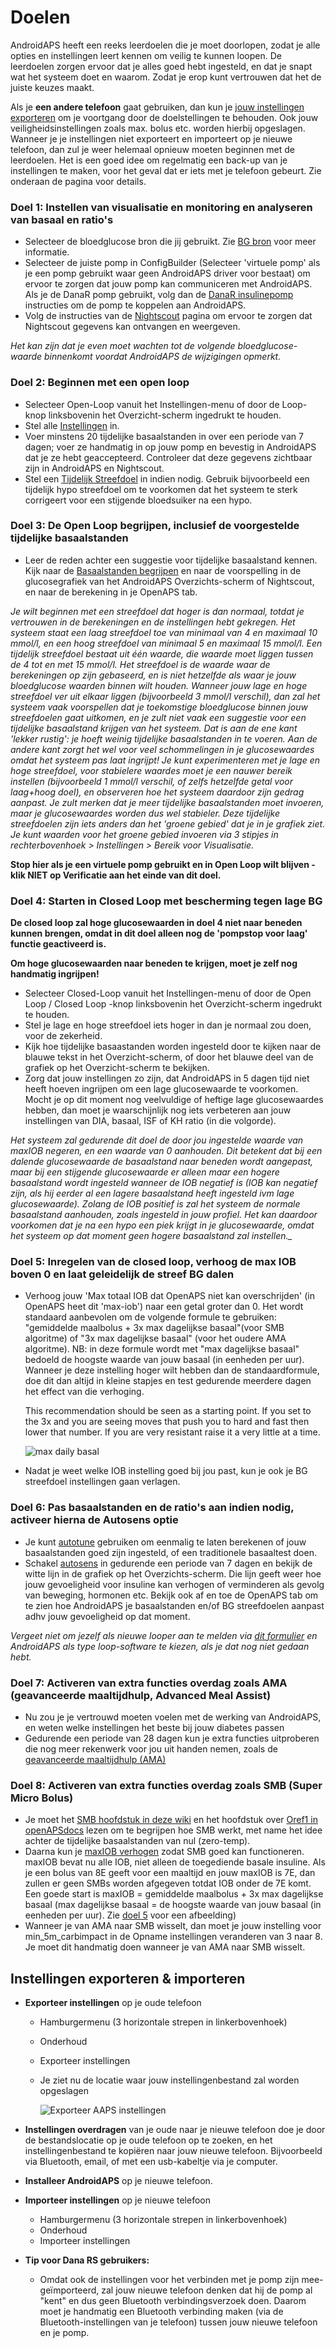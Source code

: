 # Doelen

AndroidAPS heeft een reeks leerdoelen die je moet doorlopen, zodat je alle opties en instellingen leert kennen om veilig te kunnen loopen. De leerdoelen zorgen ervoor dat je alles goed hebt ingesteld, en dat je snapt wat het systeem doet en waarom. Zodat je erop kunt vertrouwen dat het de juiste keuzes maakt.

Als je **een andere telefoon** gaat gebruiken, dan kun je [jouw instellingen exporteren](../Usage/Objectives#export-import-settings) om je voortgang door de doelstellingen te behouden. Ook jouw veiligheidsinstellingen zoals max. bolus etc. worden hierbij opgeslagen. Wanneer je je instellingen niet exporteert en importeert op je nieuwe telefoon, dan zul je weer helemaal opnieuw moeten beginnen met de leerdoelen. Het is een goed idee om regelmatig een back-up van je instellingen te maken, voor het geval dat er iets met je telefoon gebeurt. Zie onderaan de pagina voor details.  

### Doel 1: Instellen van visualisatie en monitoring en analyseren van basaal en ratio's

* Selecteer de bloedglucose bron die jij gebruikt. Zie [BG bron](../Configuration/BG-Source.md) voor meer informatie.
* Selecteer de juiste pomp in ConfigBuilder (Selecteer 'virtuele pomp' als je een pomp gebruikt waar geen AndroidAPS driver voor bestaat) om ervoor te zorgen dat jouw pomp kan communiceren met AndroidAPS. Als je de DanaR pomp gebruikt, volg dan de [DanaR insulinepomp](../Configuration/DanaR-Insulin-Pump.md) instructies om de pomp te koppelen aan AndroidAPS.
* Volg de instructies van de [Nightscout](../Installing-AndroidAPS/Nightscout.md) pagina om ervoor te zorgen dat Nightscout gegevens kan ontvangen en weergeven.

*Het kan zijn dat je even moet wachten tot de volgende bloedglucose-waarde binnenkomt voordat AndroidAPS de wijzigingen opmerkt.*

### Doel 2: Beginnen met een open loop

* Selecteer Open-Loop vanuit het Instellingen-menu of door de Loop-knop linksbovenin het Overzicht-scherm ingedrukt te houden.
* Stel alle [Instellingen](../Configuration/Preferences.md) in.
* Voer minstens 20 tijdelijke basaalstanden in over een periode van 7 dagen; voer ze handmatig in op jouw pomp en bevestig in AndroidAPS dat je ze hebt geaccepteerd. Controleer dat deze gegevens zichtbaar zijn in AndroidAPS en Nightscout.
* Stel een [Tijdelijk Streefdoel](../Usage/temptarget.md) in indien nodig. Gebruik bijvoorbeeld een tijdelijk hypo streefdoel om te voorkomen dat het systeem te sterk corrigeert voor een stijgende bloedsuiker na een hypo. 

### Doel 3: De Open Loop begrijpen, inclusief de voorgestelde tijdelijke basaalstanden

* Leer de reden achter een suggestie voor tijdelijke basaalstand kennen. Kijk naar de [Basaalstanden begrijpen](https://openaps.readthedocs.io/en/latest/docs/While%20You%20Wait%20For%20Gear/Understand-determine-basal.html) en naar de voorspelling in de glucosegrafiek van het AndroidAPS Overzichts-scherm of Nightscout, en naar de berekening in je OpenAPS tab.

*Je wilt beginnen met een streefdoel dat hoger is dan normaal, totdat je vertrouwen in de berekeningen en de instellingen hebt gekregen. Het systeem staat een laag streefdoel toe van minimaal van 4 en maximaal 10 mmol/l, en een hoog streefdoel van minimaal 5 en maximaal 15 mmol/l. Een tijdelijk streefdoel bestaat uit één waarde, die waarde moet liggen tussen de 4 tot en met 15 mmol/l. Het streefdoel is de waarde waar de berekeningen op zijn gebaseerd, en is niet hetzelfde als waar je jouw bloedglucose waarden binnen wilt houden. Wanneer jouw lage en hoge streefdoel ver uit elkaar liggen (bijvoorbeeld 3 mmol/l verschil), dan zal het systeem vaak voorspellen dat je toekomstige bloedglucose binnen jouw streefdoelen gaat uitkomen, en je zult niet vaak een suggestie voor een tijdelijke basaalstand krijgen van het systeem. Dat is aan de ene kant 'lekker rustig': je hoeft weinig tijdelijke basaalstanden in te voeren. Aan de andere kant zorgt het wel voor veel schommelingen in je glucosewaardes omdat het systeem pas laat ingrijpt! Je kunt experimenteren met je lage en hoge streefdoel, voor stabielere waardes moet je een nauwer bereik instellen (bijvoorbeeld 1 mmol/l verschil, of zelfs hetzelfde getal voor laag+hoog doel), en observeren hoe het systeem daardoor zijn gedrag aanpast. Je zult merken dat je meer tijdelijke basaalstanden moet invoeren, maar je glucosewaardes worden dus wel stabieler. Deze tijdelijke streefdoelen zijn iets anders dan het 'groene gebied' dat je in je grafiek ziet. Je kunt waarden voor het groene gebied invoeren via 3 stipjes in rechterbovenhoek > Instellingen > Bereik voor Visualisatie.*

**Stop hier als je een virtuele pomp gebruikt en in Open Loop wilt blijven - klik NIET op Verificatie aan het einde van dit doel.**

### Doel 4: Starten in Closed Loop met bescherming tegen lage BG

**De closed loop zal hoge glucosewaarden in doel 4 niet naar beneden kunnen brengen, omdat in dit doel alleen nog de 'pompstop voor laag' functie geactiveerd is.**

**Om hoge glucosewaarden naar beneden te krijgen, moet je zelf nog handmatig ingrijpen!**

* Selecteer Closed-Loop vanuit het Instellingen-menu of door de Open Loop / Closed Loop -knop linksbovenin het Overzicht-scherm ingedrukt te houden.
* Stel je lage en hoge streefdoel iets hoger in dan je normaal zou doen, voor de zekerheid.
* Kijk hoe tijdelijke basaastanden worden ingesteld door te kijken naar de blauwe tekst in het Overzicht-scherm, of door het blauwe deel van de grafiek op het Overzicht-scherm te bekijken.
* Zorg dat jouw instellingen zo zijn, dat AndroidAPS in 5 dagen tijd niet heeft hoeven ingrijpen om een lage glucosewaarde te voorkomen. Mocht je op dit moment nog veelvuldige of heftige lage glucosewaardes hebben, dan moet je waarschijnlijk nog iets verbeteren aan jouw instellingen van DIA, basaal, ISF of KH ratio (in die volgorde).

*Het systeem zal gedurende dit doel de door jou ingestelde waarde van maxIOB negeren, en een waarde van 0 aanhouden. Dit betekent dat bij een dalende glucosewaarde de basaalstand naar beneden wordt aangepast, maar bij een stijgende glucosewaarde er alleen maar een hogere basaalstand wordt ingesteld wanneer de IOB negatief is (IOB kan negatief zijn, als hij eerder al een lagere basaalstand heeft ingesteld ivm lage glucosewaarde). Zolang de IOB positief is zal het systeem de normale basaalstand aanhouden, zoals ingesteld in jouw profiel. Het kan daardoor voorkomen dat je na een hypo een piek krijgt in je glucosewaarde, omdat het systeem op dat moment geen hogere basaalstand zal instellen._*

### Doel 5: Inregelen van de closed loop, verhoog de max IOB boven 0 en laat geleidelijk de streef BG dalen

* Verhoog jouw 'Max totaal IOB dat OpenAPS niet kan overschrijden' (in OpenAPS heet dit 'max-iob') naar een getal groter dan 0. Het wordt standaard aanbevolen om de volgende formule te gebruiken: "gemiddelde maalbolus + 3x max dagelijkse basaal"(voor SMB algoritme) of "3x max dagelijkse basaal" (voor het oudere AMA algoritme). NB: in deze formule wordt met "max dagelijkse basaal" bedoeld de hoogste waarde van jouw basaal (in eenheden per uur). Wanneer je deze instelling hoger wilt hebben dan de standaardformule, doe dit dan altijd in kleine stapjes en test gedurende meerdere dagen het effect van die verhoging. 
  
  This recommendation should be seen as a starting point. If you set to the 3x and you are seeing moves that push you to hard and fast then lower that number. If you are very resistant raise it a very little at a time.
  
  ![max daily basal](../images/MaxDailyBasal.png)

* Nadat je weet welke IOB instelling goed bij jou past, kun je ook je BG streefdoel instellingen gaan verlagen.

### Doel 6: Pas basaalstanden en de ratio's aan indien nodig, activeer hierna de Autosens optie

* Je kunt [autotune](https://openaps.readthedocs.io/en/latest/docs/Customize-Iterate/autotune.html) gebruiken om eenmalig te laten berekenen of jouw basaalstanden goed zijn ingesteld, of een traditionele basaaltest doen.
* Schakel [autosens](../Usage/Open-APS-features.md) in gedurende een periode van 7 dagen en bekijk de witte lijn in de grafiek op het Overzichts-scherm. Die lijn geeft weer hoe jouw gevoeligheid voor insuline kan verhogen of verminderen als gevolg van beweging, hormonen etc. Bekijk ook af en toe de OpenAPS tab om te zien hoe AndroidAPS je basaalstanden en/of BG streefdoelen aanpast adhv jouw gevoeligheid op dat moment.

*Vergeet niet om jezelf als nieuwe looper aan te melden via [dit formulier](http://bit.ly/nowlooping) en AndroidAPS als type loop-software te kiezen, als je dat nog niet gedaan hebt.*

### Doel 7: Activeren van extra functies overdag zoals AMA (geavanceerde maaltijdhulp, Advanced Meal Assist)

* Nu zou je je vertrouwd moeten voelen met de werking van AndroidAPS, en weten welke instellingen het beste bij jouw diabetes passen
* Gedurende een periode van 28 dagen kun je extra functies uitproberen die nog meer rekenwerk voor jou uit handen nemen, zoals de [geavanceerde maaltijdhulp (AMA)](../Usage/Open-APS-features#advanced-meal-assist-ama)

### Doel 8: Activeren van extra functies overdag zoals SMB (Super Micro Bolus)

* Je moet het [SMB hoofdstuk in deze wiki](../Usage/Open-APS-features#super-micro-bolus-smb) en het hoofdstuk over [Oref1 in openAPSdocs](https://openaps.readthedocs.io/en/latest/docs/Customize-Iterate/oref1.html) lezen om te begrijpen hoe SMB werkt, met name het idee achter de tijdelijke basaalstanden van nul (zero-temp).
* Daarna kun je [maxIOB verhogen](../Usage/Open-APS-features#maximum-total-iob-openaps-cant-go-over-openaps-max-iob) zodat SMB goed kan functioneren. maxIOB bevat nu alle IOB, niet alleen de toegediende basale insuline. Als je een bolus van 8E geeft voor een maaltijd en jouw maxIOB is 7E, dan zullen er geen SMBs worden afgegeven totdat IOB onder de 7E komt. Een goede start is maxIOB = gemiddelde maalbolus + 3x max dagelijkse basaal (max dagelijkse basaal = de hoogste waarde van jouw basaal (in eenheden per uur). Zie [doel 5](../Usage/Objectives#objective-5-tuning-the-closed-loop-raising-max-iob-above-0-and-gradually-lowering-bg-targets) voor een afbeelding)
* Wanneer je van AMA naar SMB wisselt, dan moet je jouw instelling voor min_5m_carbimpact in de Opname instellingen veranderen van 3 naar 8. Je moet dit handmatig doen wanneer je van AMA naar SMB wisselt.

## Instellingen exporteren & importeren

* **Exporteer instellingen** op je oude telefoon
  
  * Hamburgermenu (3 horizontale strepen in linkerbovenhoek)
  * Onderhoud
  * Exporteer instellingen
  * Je ziet nu de locatie waar jouw instellingenbestand zal worden opgeslagen
    
    ![Exporteer AAPS instellingen](../images/AAPS_ExportSettings.png)

* **Instellingen overdragen** van je oude naar je nieuwe telefoon doe je door de bestandslocatie op je oude telefoon op te zoeken, en het instellingenbestand te kopiëren naar jouw nieuwe telefoon. Bijvoorbeeld via Bluetooth, email, of met een usb-kabeltje via je computer.

* **Installeer AndroidAPS** op je nieuwe telefoon.
* **Importeer instellingen** op je nieuwe telefoon 
  * Hamburgermenu (3 horizontale strepen in linkerbovenhoek)
  * Onderhoud
  * Importeer instellingen
* **Tip voor Dana RS gebruikers:** 
  * Omdat ook de instellingen voor het verbinden met je pomp zijn mee-geïmporteerd, zal jouw nieuwe telefoon denken dat hij de pomp al "kent" en dus geen Bluetooth verbindingsverzoek doen. Daarom moet je handmatig een Bluetooth verbinding maken (via de Bluetooth-instellingen van je telefoon) tussen jouw nieuwe telefoon en je pomp.
